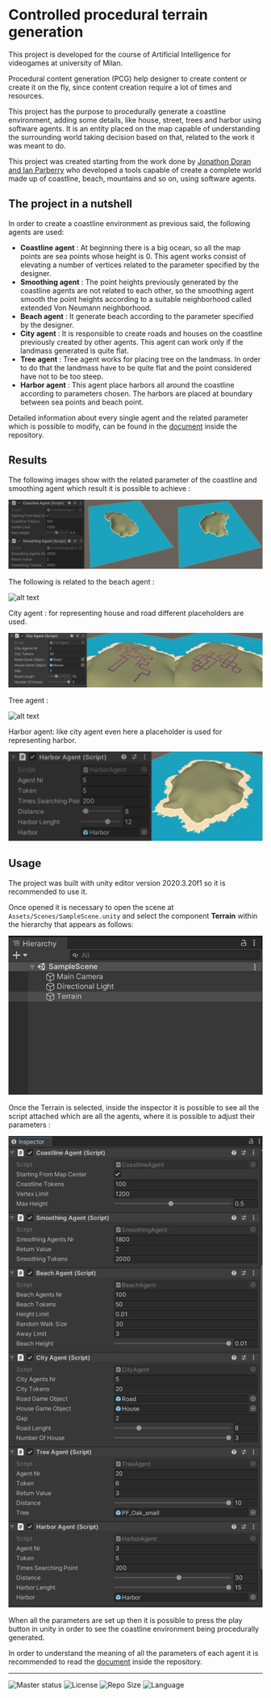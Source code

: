 # Controlled procedural terrain generation

This project is developed for the course of Artificial Intelligence for videogames at university of Milan. 

Procedural content generation (PCG) help designer to create content or create it on the fly, since content creation require a lot of times and resources.

This project has the purpose to procedurally generate a coastline environment, adding some details, like house, street, trees and harbor using software agents.
It is an entity placed on the map capable of understanding the surrounding world taking decision based on that, related to the work it was meant to do.

This project was created starting from the work done by [Jonathon Doran and Ian Parberry](https://ieeexplore.ieee.org/document/5454273) who developed a tools capable of create a complete world made up of coastline, beach, mountains and so on, using software agents.

## The project in a nutshell

In order to create a coastline environment as previous said, the following agents are used: 
* __Coastline agent__ : At beginning there is a big ocean, so all the map points are sea points whose height is 0. This agent works consist of elevating a number of vertices related to the parameter specified by the designer.
* __Smoothing agent__ : The point heights previously generated by the coastline agents are not related to each other, so the smoothing agent smooth the point heights according to a suitable neighborhood called extended Von Neumann neighborhood.
* __Beach agent__ : It generate beach according to the parameter specified by the designer.
* __City agent__ : It is responsible to create roads and houses on the coastline previously created by other agents. This agent can work only if the landmass generated is quite flat.
* __Tree agent__ : Tree agent works for placing tree on the landmass. In order to do that the landmass have to be quite flat and the point considered have not to be too steep.
* __Harbor agent__ : This agent place harbors all around the coastline according to parameters chosen. The harbors are placed at boundary between sea points and beach point.

Detailed information about every single agent and the related parameter which is possible to modify, can be found in the [document](Document/Document.pdf) inside the repository.

## Results

The following images show with the related parameter of the coastline and smoothing agent which result it is possible to achieve : 

![alt text](Document/images/Smoothing_agent/256_agenti/result.png)

The following is related to the beach agent : 

![alt text](Document/images/Beach_agent/result.png)

City agent : for representing house and road different placeholders are used.

![alt text](Document/images/City_Agent/2/result.png)

Tree agent :

![alt text](Document/images/Tree_agent/1/result.png)

Harbor agent: like city agent even here a placeholder is used for representing harbor.

![alt text](Document/images/Harbor_agent/result.png)

## Usage

The project was built with unity editor version 2020.3.20f1 so it is recommended to use it. 

Once opened it is necessary to open the scene at `Assets/Scenes/SampleScene.unity` and select the component __Terrain__ within the hierarchy that appears as follows:

![alt text](Document/images/Hierarchy.png)

Once the Terrain is selected, inside the inspector it is possible to see all the script attached which are all the agents, where it is possible to adjust their parameters :

![alt text](Document/images/Inspector.png)

When all the parameters are set up then it is possible to press the play button in unity in order to see the coastline environment being procedurally generated.

In order to understand the meaning of all the parameters of each agent it is recommended to read the [document](Document/Document.pdf) inside the repository.

---

![Master status](https://img.shields.io/github/checks-status/FreddyGitHM/Controlled-Procedural-Terrain-Generation/master)
![License](https://img.shields.io/github/license/FreddyGitHM/Controlled-Procedural-Terrain-Generation) 
![Repo Size](https://img.shields.io/github/repo-size/FreddyGitHM/Controlled-Procedural-Terrain-Generation)
![Language](https://img.shields.io/badge/language-C%23-success)